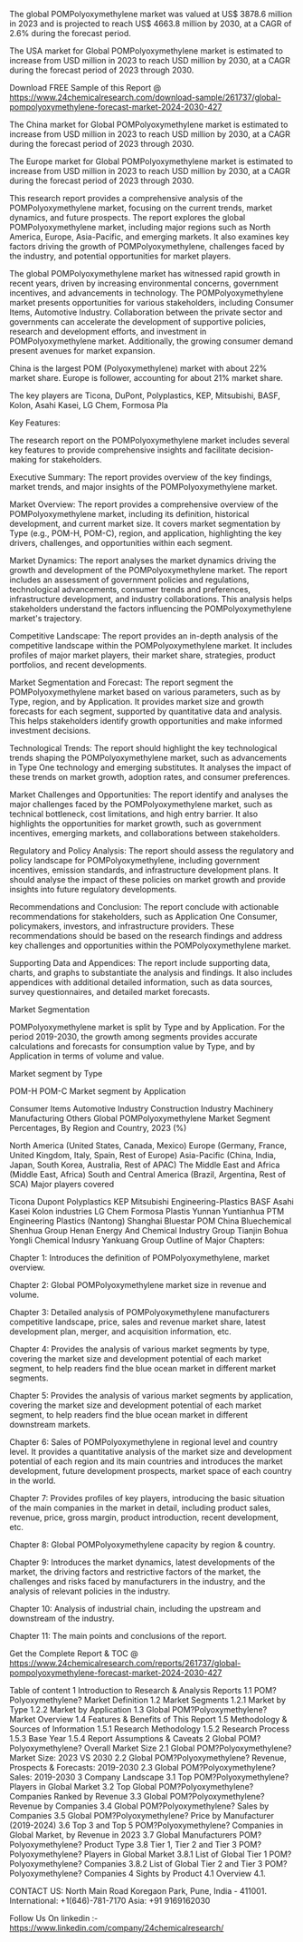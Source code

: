 The global POMPolyoxymethylene market was valued at US$ 3878.6 million in 2023 and is projected to reach US$ 4663.8 million by 2030, at a CAGR of 2.6% during the forecast period.

The USA market for Global POMPolyoxymethylene  market is estimated to increase from USD million in 2023 to reach USD million by 2030, at a CAGR during the forecast period of 2023 through 2030.

Download FREE Sample of this Report @ https://www.24chemicalresearch.com/download-sample/261737/global-pompolyoxymethylene-forecast-market-2024-2030-427

The China market for Global POMPolyoxymethylene  market is estimated to increase from USD million in 2023 to reach USD million by 2030, at a CAGR during the forecast period of 2023 through 2030.

The Europe market for Global POMPolyoxymethylene market is estimated to increase from USD million in 2023 to reach USD million by 2030, at a CAGR during the forecast period of 2023 through 2030.

This research report provides a comprehensive analysis of the POMPolyoxymethylene market, focusing on the current trends, market dynamics, and future prospects. The report explores the global POMPolyoxymethylene market, including major regions such as North America, Europe, Asia-Pacific, and emerging markets. It also examines key factors driving the growth of POMPolyoxymethylene, challenges faced by the industry, and potential opportunities for market players.

The global POMPolyoxymethylene market has witnessed rapid growth in recent years, driven by increasing environmental concerns, government incentives, and advancements in technology. The POMPolyoxymethylene market presents opportunities for various stakeholders, including Consumer Items, Automotive Industry. Collaboration between the private sector and governments can accelerate the development of supportive policies, research and development efforts, and investment in POMPolyoxymethylene market. Additionally, the growing consumer demand present avenues for market expansion.

China is the largest POM (Polyoxymethylene) market with about 22% market share. Europe is follower, accounting for about 21% market share.

The key players are Ticona, DuPont, Polyplastics, KEP, Mitsubishi, BASF, Kolon, Asahi Kasei, LG Chem, Formosa Pla

Key Features:

The research report on the POMPolyoxymethylene market includes several key features to provide comprehensive insights and facilitate decision-making for stakeholders.

Executive Summary: The report provides overview of the key findings, market trends, and major insights of the POMPolyoxymethylene market.

Market Overview: The report provides a comprehensive overview of the POMPolyoxymethylene market, including its definition, historical development, and current market size. It covers market segmentation by Type (e.g., POM-H, POM-C), region, and application, highlighting the key drivers, challenges, and opportunities within each segment.

Market Dynamics: The report analyses the market dynamics driving the growth and development of the POMPolyoxymethylene market. The report includes an assessment of government policies and regulations, technological advancements, consumer trends and preferences, infrastructure development, and industry collaborations. This analysis helps stakeholders understand the factors influencing the POMPolyoxymethylene market's trajectory.

Competitive Landscape: The report provides an in-depth analysis of the competitive landscape within the POMPolyoxymethylene market. It includes profiles of major market players, their market share, strategies, product portfolios, and recent developments.

Market Segmentation and Forecast: The report segment the POMPolyoxymethylene market based on various parameters, such as by Type, region, and by Application. It provides market size and growth forecasts for each segment, supported by quantitative data and analysis. This helps stakeholders identify growth opportunities and make informed investment decisions.

Technological Trends: The report should highlight the key technological trends shaping the POMPolyoxymethylene market, such as advancements in Type One technology and emerging substitutes. It analyses the impact of these trends on market growth, adoption rates, and consumer preferences.

Market Challenges and Opportunities: The report identify and analyses the major challenges faced by the POMPolyoxymethylene market, such as technical bottleneck, cost limitations, and high entry barrier. It also highlights the opportunities for market growth, such as government incentives, emerging markets, and collaborations between stakeholders.

Regulatory and Policy Analysis: The report should assess the regulatory and policy landscape for POMPolyoxymethylene, including government incentives, emission standards, and infrastructure development plans. It should analyse the impact of these policies on market growth and provide insights into future regulatory developments.

Recommendations and Conclusion: The report conclude with actionable recommendations for stakeholders, such as Application One Consumer, policymakers, investors, and infrastructure providers. These recommendations should be based on the research findings and address key challenges and opportunities within the POMPolyoxymethylene market.

Supporting Data and Appendices: The report include supporting data, charts, and graphs to substantiate the analysis and findings. It also includes appendices with additional detailed information, such as data sources, survey questionnaires, and detailed market forecasts.

Market Segmentation

POMPolyoxymethylene market is split by Type and by Application. For the period 2019-2030, the growth among segments provides accurate calculations and forecasts for consumption value by Type, and by Application in terms of volume and value.

Market segment by Type

POM-H
POM-C
Market segment by Application

Consumer Items
Automotive Industry
Construction Industry
Machinery Manufacturing
Others
Global POMPolyoxymethylene Market Segment Percentages, By Region and Country, 2023 (%)

North America (United States, Canada, Mexico)
Europe (Germany, France, United Kingdom, Italy, Spain, Rest of Europe)
Asia-Pacific (China, India, Japan, South Korea, Australia, Rest of APAC)
The Middle East and Africa (Middle East, Africa)
South and Central America (Brazil, Argentina, Rest of SCA)
Major players covered

Ticona
Dupont
Polyplastics
KEP
Mitsubishi Engineering-Plastics
BASF
Asahi Kasei
Kolon industries
LG Chem
Formosa Plastis
Yunnan Yuntianhua
PTM Engineering Plastics (Nantong)
Shanghai Bluestar POM
China Bluechemical
Shenhua Group
Henan Energy And Chemical Industry Group
Tianjin Bohua Yongli Chemical Indusry
Yankuang Group
Outline of Major Chapters:

Chapter 1: Introduces the definition of POMPolyoxymethylene, market overview.

Chapter 2: Global POMPolyoxymethylene market size in revenue and volume.

Chapter 3: Detailed analysis of POMPolyoxymethylene manufacturers competitive landscape, price, sales and revenue market share, latest development plan, merger, and acquisition information, etc.

Chapter 4: Provides the analysis of various market segments by type, covering the market size and development potential of each market segment, to help readers find the blue ocean market in different market segments.

Chapter 5: Provides the analysis of various market segments by application, covering the market size and development potential of each market segment, to help readers find the blue ocean market in different downstream markets.

Chapter 6: Sales of POMPolyoxymethylene in regional level and country level. It provides a quantitative analysis of the market size and development potential of each region and its main countries and introduces the market development, future development prospects, market space of each country in the world.

Chapter 7: Provides profiles of key players, introducing the basic situation of the main companies in the market in detail, including product sales, revenue, price, gross margin, product introduction, recent development, etc.

Chapter 8: Global POMPolyoxymethylene capacity by region & country.

Chapter 9: Introduces the market dynamics, latest developments of the market, the driving factors and restrictive factors of the market, the challenges and risks faced by manufacturers in the industry, and the analysis of relevant policies in the industry.

Chapter 10: Analysis of industrial chain, including the upstream and downstream of the industry.

Chapter 11: The main points and conclusions of the report.

Get the Complete Report & TOC @ https://www.24chemicalresearch.com/reports/261737/global-pompolyoxymethylene-forecast-market-2024-2030-427

Table of content
1 Introduction to Research & Analysis Reports
1.1 POM?Polyoxymethylene? Market Definition
1.2 Market Segments
1.2.1 Market by Type
1.2.2 Market by Application
1.3 Global POM?Polyoxymethylene? Market Overview
1.4 Features & Benefits of This Report
1.5 Methodology & Sources of Information
1.5.1 Research Methodology
1.5.2 Research Process
1.5.3 Base Year
1.5.4 Report Assumptions & Caveats
2 Global POM?Polyoxymethylene? Overall Market Size
2.1 Global POM?Polyoxymethylene? Market Size: 2023 VS 2030
2.2 Global POM?Polyoxymethylene? Revenue, Prospects & Forecasts: 2019-2030
2.3 Global POM?Polyoxymethylene? Sales: 2019-2030
3 Company Landscape
3.1 Top POM?Polyoxymethylene? Players in Global Market
3.2 Top Global POM?Polyoxymethylene? Companies Ranked by Revenue
3.3 Global POM?Polyoxymethylene? Revenue by Companies
3.4 Global POM?Polyoxymethylene? Sales by Companies
3.5 Global POM?Polyoxymethylene? Price by Manufacturer (2019-2024)
3.6 Top 3 and Top 5 POM?Polyoxymethylene? Companies in Global Market, by Revenue in 2023
3.7 Global Manufacturers POM?Polyoxymethylene? Product Type
3.8 Tier 1, Tier 2 and Tier 3 POM?Polyoxymethylene? Players in Global Market
3.8.1 List of Global Tier 1 POM?Polyoxymethylene? Companies
3.8.2 List of Global Tier 2 and Tier 3 POM?Polyoxymethylene? Companies
4 Sights by Product
4.1 Overview
4.1.

CONTACT US:
North Main Road Koregaon Park, Pune, India - 411001.
International: +1(646)-781-7170
Asia: +91 9169162030

Follow Us On linkedin :- https://www.linkedin.com/company/24chemicalresearch/
